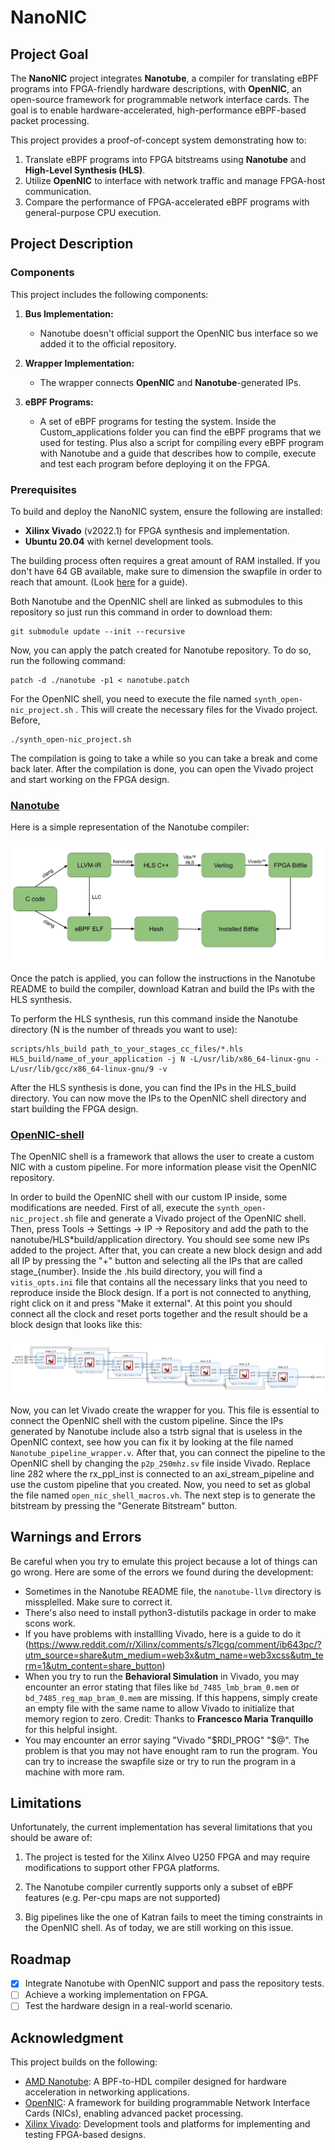 # NanoNIC

## Project Goal

The **NanoNIC** project integrates **Nanotube**, a compiler for translating eBPF programs into FPGA-friendly hardware descriptions, with **OpenNIC**, an open-source framework for programmable network interface cards. The goal is to enable hardware-accelerated, high-performance eBPF-based packet processing.

This project provides a proof-of-concept system demonstrating how to:

1. Translate eBPF programs into FPGA bitstreams using **Nanotube** and **High-Level Synthesis (HLS)**.
2. Utilize **OpenNIC** to interface with network traffic and manage FPGA-host communication.
3. Compare the performance of FPGA-accelerated eBPF programs with general-purpose CPU execution.

## Project Description

### Components

This project includes the following components:

1. **Bus Implementation:**

   - Nanotube doesn't official support the OpenNIC bus interface so we added it to the official repository.

2. **Wrapper Implementation:**

   - The wrapper connects **OpenNIC** and **Nanotube**-generated IPs.

3. **eBPF Programs:**
   - A set of eBPF programs for testing the system. Inside the Custom_applications folder you can find the eBPF programs that we used for testing. Plus also a script for compiling every eBPF program with Nanotube and a guide that describes how to compile, execute and test each program before deploying it on the FPGA.

### Prerequisites

To build and deploy the NanoNIC system, ensure the following are installed:

- **Xilinx Vivado** (v2022.1) for FPGA synthesis and implementation.
- **Ubuntu 20.04** with kernel development tools.

The building process often requires a great amount of RAM installed. If you don't have 64 GB available, make sure to dimension the swapfile in order to reach that amount. (Look [here](https://askubuntu.com/questions/178712/how-to-increase-swap-space) for a guide).

Both Nanotube and the OpenNIC shell are linked as submodules to this repository so just run this command in order to download them:

```shell
git submodule update --init --recursive
```

Now, you can apply the patch created for Nanotube repository. To do so, run the following command:

```shell
patch -d ./nanotube -p1 < nanotube.patch
```

For the OpenNIC shell, you need to execute the file named `synth_open-nic_project.sh` . This will create the necessary files for the Vivado project. Before,

```shell
./synth_open-nic_project.sh
```

The compilation is going to take a while so you can take a break and come back later. After the compilation is done, you can open the Vivado project and start working on the FPGA design.

### [Nanotube](nanotube/README.md)

Here is a simple representation of the Nanotube compiler:

![Nanotube](docs/Nanotube_chain.jpg)

Once the patch is applied, you can follow the instructions in the Nanotube README to build the compiler, download Katran and build the IPs with the HLS synthesis.

To perform the HLS synthesis, run this command inside the Nanotube directory (N is the number of threads you want to use):

```shell
scripts/hls_build path_to_your_stages_cc_files/*.hls HLS_build/name_of_your_application -j N -L/usr/lib/x86_64-linux-gnu -L/usr/lib/gcc/x86_64-linux-gnu/9 -v
```

After the HLS synthesis is done, you can find the IPs in the HLS_build directory. You can now move the IPs to the OpenNIC shell directory and start building the FPGA design.

### [OpenNIC-shell](open-nic-shell/README.md)

The OpenNIC shell is a framework that allows the user to create a custom NIC with a custom pipeline. For more information please visit the OpenNIC repository.

In order to build the OpenNIC shell with our custom IP inside, some modifications are needed. First of all, execute the `synth_open-nic_project.sh` file and generate a Vivado project of the OpenNIC shell. Then, press Tools -> Settings -> IP -> Repository and add the path to the nanotube/HLS\*build/application directory. You should see some new IPs added to the project. After that, you can create a new block design and add all IP by pressing the "+" button and selecting all the IPs that are called stage\_{number}. Inside the .hls build directory, you will find a `vitis_opts.ini` file that contains all the necessary links that you need to reproduce inside the Block design. If a port is not connected to anything, right click on it and press "Make it external". At this point you should connect all the clock and reset ports together and the result should be a block design that looks like this:

![Block Design](docs/Nanotube_pipeline.png)

Now, you can let Vivado create the wrapper for you. This file is essential to connect the OpenNIC shell with the custom pipeline. Since the IPs generated by Nanotube include also a tstrb signal that is useless in the OpenNIC context, see how you can fix it by looking at the file named `Nanotube_pipeline_wrapper.v`. After that, you can connect the pipeline to the OpenNIC shell by changing the `p2p_250mhz.sv` file inside Vivado. Replace line 282 where the rx_ppl_inst is connected to an axi_stream_pipeline and use the custom pipeline that you created. Now, you need to set as global the file named `open_nic_shell_macros.vh`. The next step is to generate the bitstream by pressing the "Generate Bitstream" button.

## Warnings and Errors

Be careful when you try to emulate this project because a lot of things can go wrong. Here are some of the errors we found during the development:

- Sometimes in the Nanotube README file, the `nanotube-llvm` directory is missplelled. Make sure to correct it.
- There's also need to install python3-distutils package in order to make scons work.
- If you have problems with installling Vivado, here is a guide to do it (https://www.reddit.com/r/Xilinx/comments/s7lcgq/comment/ib643pc/?utm_source=share&utm_medium=web3x&utm_name=web3xcss&utm_term=1&utm_content=share_button)
- When you try to run the **Behavioral Simulation** in Vivado, you may encounter an error stating that files like `bd_7485_lmb_bram_0.mem` or `bd_7485_reg_map_bram_0.mem` are missing. If this happens, simply create an empty file with the same name to allow Vivado to initialize that memory region to zero. Credit: Thanks to **Francesco Maria Tranquillo** for this helpful insight.
- You may encounter an error saying "Vivado "$RDI_PROG" "$@". The problem is that you may not have enought ram to run the program. You can try to increase the swapfile size or try to run the program in a machine with more ram.

## Limitations

Unfortunately, the current implementation has several limitations that you should be aware of:

1. The project is tested for the Xilinx Alveo U250 FPGA and may require modifications to support other FPGA platforms.

2. The Nanotube compiler currently supports only a subset of eBPF features (e.g. Per-cpu maps are not supported)

3. Big pipelines like the one of Katran fails to meet the timing constraints in the OpenNIC shell. As of today, we are still working on this issue.

## Roadmap

- [x] Integrate Nanotube with OpenNIC support and pass the repository tests.
- [ ] Achieve a working implementation on FPGA.
- [ ] Test the hardware design in a real-world scenario.

## Acknowledgment

This project builds on the following:

- [AMD Nanotube](https://github.com/Xilinx/nanotube): A BPF-to-HDL compiler designed for hardware acceleration in networking applications.
- [OpenNIC](https://github.com/Xilinx/open-nic): A framework for building programmable Network Interface Cards (NICs), enabling advanced packet processing.
- [Xilinx Vivado](https://www.amd.com/en/products/software/adaptive-socs-and-fpgas/vivado.html): Development tools and platforms for implementing and testing FPGA-based designs.
